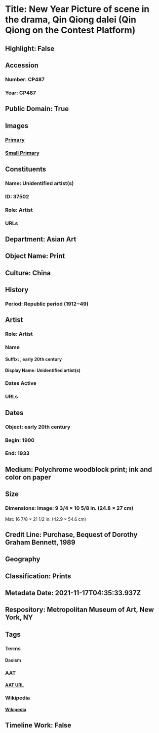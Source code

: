 # Title: New Year Picture of scene in the drama, Qin Qiong dalei (Qin Qiong on the Contest Platform)
## Highlight: False
## Accession
### Number: CP487
### Year: CP487
## Public Domain: True
## Images
### [Primary](https://images.metmuseum.org/CRDImages/as/original/DP-17327-111.jpg)
### [Small Primary](https://images.metmuseum.org/CRDImages/as/web-large/DP-17327-111.jpg)
## Constituents
### Name: Unidentified artist(s)
### ID: 37502
### Role: Artist
### URLs
## Department: Asian Art
## Object Name: Print
## Culture: China
## History
### Period: Republic period (1912‒49)
## Artist
### Role: Artist
### Name
#### Suffix: , early 20th century
#### Display Name: Unidentified artist(s)
### Dates Active
### URLs
## Dates
### Object: early 20th century
### Begin: 1900
### End: 1933
## Medium: Polychrome woodblock print; ink and color on paper
## Size
### Dimensions: Image: 9 3/4 × 10 5/8 in. (24.8 × 27 cm)
Mat: 16 7/8 × 21 1/2 in. (42.9 × 54.6 cm)
## Credit Line: Purchase, Bequest of Dorothy Graham Bennett, 1989
## Geography
## Classification: Prints
## Metadata Date: 2021-11-17T04:35:33.937Z
## Respository: Metropolitan Museum of Art, New York, NY
## Tags
### Terms
#### Daoism
### AAT
#### [AAT URL](http://vocab.getty.edu/page/aat/300143666)
### Wikipedia
#### [Wikipedia]()
## Timeline Work: False